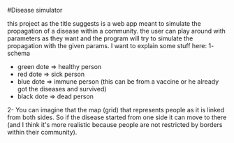 #Disease simulator

this project as the title suggests is a web app meant to simulate the propagation of a disease within a community. the user can play around with parameters as they want and the program will try to simulate the propagation with the given params.
I want to explain some stuff here:
1- schema

- green dote => healthy person
- red dote => sick person
- blue dote => immune person (this can be from a vaccine or he already got the diseases and survived)
- black dote => dead person

2- You can imagine that the map (grid) that represents people as it is linked from both sides. So if the disease started from one side it can move to there (and I think it's more realistic because people are not restricted by borders within their community).
